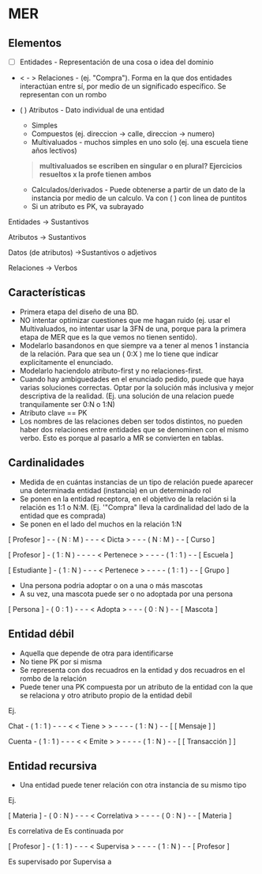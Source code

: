 # MER

## Elementos

- [   ] Entidades - Representación de una cosa o idea del dominio
- < - > Relaciones - (ej. "Compra"). Forma en la que dos entidades interactúan entre sí, por medio de un significado específico. Se representan con un rombo
- (  )  Atributos - Dato individual de una entidad
    - Simples
    - Compuestos (ej. direccion → calle, direccion → numero)
    - Multivaluados - muchos simples en uno solo (ej. una escuela tiene años lectivos)
    
    > **multivaluados se escriben en singular o en plural? Ejercicios resueltos x la profe tienen ambos**
    > 
    - Calculados/derivados - Puede obtenerse a partir de un dato de la instancia por medio de un calculo. Va con ( ) con linea de puntitos
    - Si un atributo es PK, va subrayado

Entidades → Sustantivos

Atributos → Sustantivos

Datos (de atributos) →Sustantivos o adjetivos

Relaciones → Verbos

## Características

- Primera etapa del diseño de una BD.
- NO intentar optimizar cuestiones que me hagan ruido (ej. usar el Multivaluados, no intentar usar la 3FN de una, porque para la primera etapa de MER que es la que vemos no tienen sentido).
- Modelarlo basandonos en que siempre va a tener al menos 1 instancia de la relación. Para que sea un ( 0:X ) me lo tiene que indicar explicitamente el enunciado.
- Modelarlo haciendolo atributo-first y no relaciones-first.
- Cuando hay ambiguedades en el enunciado pedido, puede que haya varias soluciones correctas. Optar por la solución más inclusiva y mejor descriptiva de la realidad. (Ej. una solución de una relacion puede tranquilamente ser 0:N o 1:N)
- Atributo clave == PK
- Los nombres de las relaciones deben ser todos distintos, no pueden haber dos relaciones entre entidades que se denominen con el mismo verbo. Esto es porque al pasarlo a MR se convierten en tablas.

## Cardinalidades

- Medida de en cuántas instancias de un tipo de relación puede aparecer una determinada entidad (instancia) en un determinado rol
- Se ponen en la entidad receptora, en el objetivo de la relación si la relación es 1:1 o N:M. (Ej. '"Compra" lleva la cardinalidad del lado de la entidad que es comprada)
- Se ponen en el lado del muchos en la relación 1:N

[ Profesor ] - - ( N : M ) - - - < Dicta > - - - ( N : M ) - - [ Curso ]

[ Profesor ] - ( 1 : N ) - - - - < Pertenece > - - - - ( 1 : 1 ) - - [ Escuela ] 

[ Estudiante ] - ( 1 : N ) - - - < Pertenece > - - - - ( 1 : 1 ) - - [ Grupo ]

- Una persona podria adoptar o on a una o más mascotas
- A su vez, una mascota puede ser o no adoptada por una persona

[ Persona ]  - ( 0 : 1 ) - - - < Adopta > - - - ( 0 : N ) - - [ Mascota ]

## Entidad débil

- Aquella que depende de otra para identificarse
- No tiene PK por si misma
- Se representa con dos recuadros en la entidad y dos recuadros en el rombo de la relación
- Puede tener una PK compuesta por un atributo de la entidad con la que se relaciona y otro atributo propio de la entidad debil

Ej.

Chat - ( 1 : 1 ) - - - < < Tiene > > - - - - ( 1 : N ) - - [ [ Mensaje ] ]

Cuenta  - ( 1 : 1 ) - - - < < Emite > > - - - - ( 1 : N ) - - [ [ Transacción ] ]

## Entidad recursiva

- Una entidad puede tener relación con otra instancia de su mismo tipo

Ej.

[ Materia ]  - ( 0 : N ) - - - < Correlativa > - - - - ( 0 : N ) - - [  Materia  ]

Es correlativa de                               Es continuada por

[ Profesor ]  - ( 1 : 1 ) - - - < Supervisa > - - - - ( 1 : N ) - - [  Profesor  ]

Es supervisado por                             Supervisa a